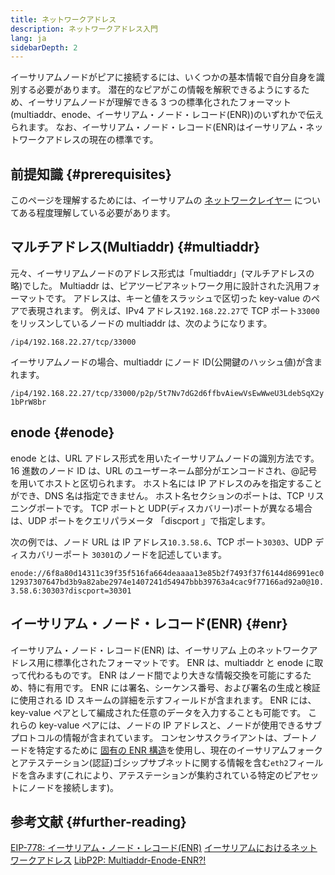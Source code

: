 ```yaml
---
title: ネットワークアドレス
description: ネットワークアドレス入門
lang: ja
sidebarDepth: 2
---
```


イーサリアムノードがピアに接続するには、いくつかの基本情報で自分自身を識別する必要があります。 潜在的なピアがこの情報を解釈できるようにするため、イーサリアムノードが理解できる 3 つの標準化されたフォーマット(multiaddr、enode、イーサリアム・ノード・レコード(ENR))のいずれかで伝えられます。 なお、イーサリアム・ノード・レコード(ENR)はイーサリアム・ネットワークアドレスの現在の標準です。

## 前提知識 \{#prerequisites}

このページを理解するためには、イーサリアムの [ネットワークレイヤー](/developers/docs/networking-layer/) についてある程度理解している必要があります。

## マルチアドレス(Multiaddr) \{#multiaddr}

元々、イーサリアムノードのアドレス形式は「multiaddr」(マルチアドレスの略)でした。 Multiaddr は、ピアツーピアネットワーク用に設計された汎用フォーマットです。 アドレスは、キーと値をスラッシュで区切った key-value のペアで表現されます。 例えば、IPv4 アドレス`192.168.22.27`で TCP ポート`33000`をリッスンしているノードの multiaddr は、次のようになります。

`/ip4/192.168.22.27/tcp/33000`

イーサリアムノードの場合、multiaddr にノード ID(公開鍵のハッシュ値)が含まれます。

`/ip4/192.168.22.27/tcp/33000/p2p/5t7Nv7dG2d6ffbvAiewVsEwWweU3LdebSqX2y1bPrW8br`

## enode \{#enode}

enode とは、URL アドレス形式を用いたイーサリアムノードの識別方法です。 16 進数のノード ID は、URL のユーザーネーム部分がエンコードされ、@記号を用いてホストと区切られます。 ホスト名には IP アドレスのみを指定することができ、DNS 名は指定できません。 ホスト名セクションのポートは、TCP リスニングポートです。 TCP ポートと UDP(ディスカバリー)ポートが異なる場合は、UDP ポートをクエリパラメータ 「discport 」で指定します。

次の例では、ノード URL は IP アドレス`10.3.58.6`、TCP ポート`30303`、UDP ディスカバリーポート `30301`のノードを記述しています。

`enode://6f8a80d14311c39f35f516fa664deaaaa13e85b2f7493f37f6144d86991ec012937307647bd3b9a82abe2974e1407241d54947bbb39763a4cac9f77166ad92a0@10.3.58.6:30303?discport=30301`

## イーサリアム・ノード・レコード(ENR) \{#enr}

イーサリアム・ノード・レコード(ENR) は、イーサリアム 上のネットワークアドレス用に標準化されたフォーマットです。 ENR は、multiaddr と enode に取って代わるものです。 ENR はノード間でより大きな情報交換を可能にするため、特に有用です。 ENR には署名、シーケンス番号、および署名の生成と検証に使用される ID スキームの詳細を示すフィールドが含まれます。 ENR には、key-value ペアとして編成された任意のデータを入力することも可能です。 これらの key-value ペアには、ノードの IP アドレスと、ノードが使用できるサブプロトコルの情報が含まれています。 コンセンサスクライアントは、ブートノードを特定するために [固有の ENR 構造](https://github.com/ethereum/consensus-specs/blob/dev/specs/phase0/p2p-interface.md#enr-structure)を使用し、現在のイーサリアムフォークとアテステーション(認証)ゴシップサブネットに関する情報を含む`eth2`フィールドを含みます(これにより、アテステーションが集約されている特定のピアセットにノードを接続します)。

## 参考文献 \{#further-reading}

[EIP-778: イーサリアム・ノード・レコード(ENR)](https://eips.ethereum.org/EIPS/eip-778) [イーサリアムにおけるネットワークアドレス](https://dean.eigenmann.me/blog/2020/01/21/network-addresses-in-ethereum/) [LibP2P: Multiaddr-Enode-ENR?!](https://consensys.net/diligence/blog/2020/09/libp2p-multiaddr-enode-enr/)
